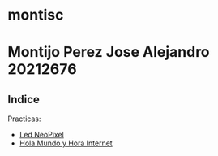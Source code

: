 
# montisc
# Montijo Perez Jose Alejandro 20212676

## Indice

Practicas:
- [Led NeoPixel](Neopixel.md)
- [Hola Mundo y Hora Internet](PracticaMundo.md)

